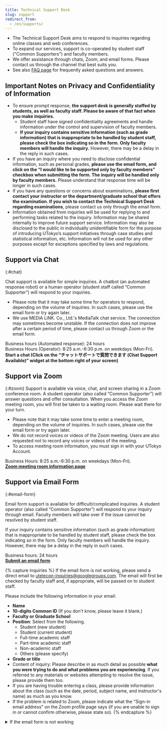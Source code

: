 ```yaml
---
title: Technical Support Desk
slug: support
redirect_from:
  - /en/supports/
---
```


* The Technical Support Desk aims to respond to inquiries regarding online classes and web conferences.
* To expand our services, support is co-operated by student staff ("Common Supporters") and faculty members.
* We offer assistance through chats, Zoom, and email forms. Please contact us through the channel that best suits you. 
* See also [FAQ page](/en/faq/) for frequently asked questions and answers.


## Important Notes on Privacy and Confidentiality of Information 

* To ensure prompt response, **the support desk is generally staffed by students, as well as faculty staff. Please be aware of that fact when you make inquiries.**
    * Student staff have signed confidentiality agreements and handle information under the control and supervision of faculty members.
    * **If your inquiry contains sensitive information (such as grade information) that is inappropriate to be handled by student staff, please check the box indicating so in the form. Only faculty members will handle the inquiry.** However, there may be a delay in the reply in such cases.
* If you have an inquiry where you need to disclose confidential information, such as personal grades, **please use the email form, and click on the “I would like to be supported only by faculty members” checkbox when submitting the form. The inquiry will be handled only by faculty members.** Please understand that response time will be longer in such cases. 
* If you have any questions or concerns about examinations, **please first contact your instructor or the department/graduate school that offers the examination. If you wish to contact the Technical Support Desk regarding examinations**, please contact us only through the email form. 
* Information obtained from inquiries will be used for replying to and performing tasks related to the inquiry. Information may be shared internally to improve future support service. Information may also be disclosed to the public in individually unidentifiable form for the purpose of introducing UTokyo’s support initiatives through case studies and statistical information, etc. Information will not be used for any other purposes except for exceptions specified by laws and regulations.

## Support via Chat
{:#chat}

Chat support is available for simple inquiries. A chatbot (an automated response robot) or a human operator (student staff called “Common Supporter”) will respond to your inquiries.

* Please note that it may take some time for operators to respond, depending on the volume of inquiries. In such cases, please use the email form or try again later. 
* We use MEDiA LiNK. Co., Ltd.'s MediaTalk chat service. The connection may sometimes become unstable. If the connection does not improve after a certain period of time, please contact us through Zoom or the email form. 

<div>Business hours (Automated response): 24 hours</div>
<div>Business Hours (Operator): 8:25 a.m.-6:30 p.m. on weekdays (Mon-Fri).</div>

<b class="box center">
Start a chat (Click on the “チャットサポートで質問できます (Chat Support Available)” widget at the bottom right of your screen)
</b>


## Support via Zoom
{:#zoom}
Support is available via voice, chat, and screen sharing in a Zoom conference room. A student operator (also called “Common Supporter”) will answer questions and offer consultation.
When you access the Zoom meeting room, you will first be taken to a waiting room. Please wait there for your turn.
* Please note that it may take some time to enter a meeting room, depending on the volume of inquiries. In such cases, please use the email form or try again later. 
* We do not record voices or videos of the Zoom meeting. Users are also requested not to record any voices or videos of the meeting.
* To access meeting room information, you must sign in with your UTokyo Account.

<div>Business Hours: 8:25 a.m.-6:30 p.m. on weekdays (Mon-Fri).</div>

<b class="box center">
<a href="https://univtokyo.sharepoint.com/sites/utokyoaccount/SitePages/Support.aspx">Zoom meeting room information page</a> 
</b>


## Support via Email Form
{:#email-form}

Email form support is available for difficult/complicated inquiries. A student operator (also called “Common Supporter”) will respond to your inquiry through email. Faculty members will take over if the issue cannot be resolved by student staff.

If your inquiry contains sensitive information (such as grade information) that is inappropriate to be handled by student staff, please check the box indicating so in the form. Only faculty members will handle the inquiry. However, there may be a delay in the reply in such cases.

<div>Business hours: 24 hours</div>

<b class="box center">
<a href="https://forms.gle/AQevtbkCgRvn6wc39">Submit an email form</a>
</b>


{% capture inquiries %}
If the email form is not working, please send a direct email to utelecon-inquiries@googlegroups.com. The email will first be checked by faculty staff and, if appropriate, will be passed on to student staff.

Please include the following information in your email:

- **Name**
- **10-digits Common ID** (If you don't know, please leave it blank.)
- **Faculty or Graduate School**
- **Position**: Select from the following.
    - Student (new student)
    - Student (current student)
    - Full-time academic staff
    - Part-time academic staff
    - Non-academic staff
    - Others (please specify)
- **Grade or title**
- Content of inquiry: Please describe in as much detail as possible **what you were trying to do and what problems you are experiencing**. If you referred to any materials or websites attempting to resolve the issue, please provide them too.
- If you are having trouble entering a class, please provide information about the class (such as the date, period, subject name, and instructor's name) as much as you know.
- If the problem is related to Zoom, please indicate what the "Sign-in email address" on the Zoom profile page says (if you are unable to sign in or cannot confirm otherwise, please state so).
{% endcapture %}

<details>
<summary>If the email form is not working</summary>
{{ inquiries | markdownify }}
</details>

